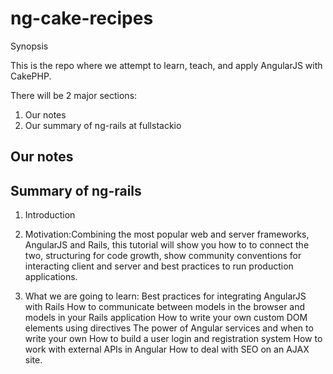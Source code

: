 # ng-cake-recipes

Synopsis

This is the repo where we attempt to learn, teach, and apply AngularJS with CakePHP.

There will be 2 major sections:

 1. Our notes
 2. Our summary of ng-rails at fullstackio

## Our notes


## Summary of ng-rails

 1. Introduction
   1. Motivation:Combining the most popular web and server frameworks, AngularJS and Rails, this tutorial will show you how to to connect the two,    structuring for code growth, show community conventions for interacting client and server and best practices to run production applications.
     

   2. What we are going to learn: Best practices for integrating AngularJS with Rails
How to communicate between models in the browser and models in your Rails application
How to write your own custom DOM elements using directives
The power of Angular services and when to write your own
How to build a user login and registration system
How to work with external APIs in Angular
How to deal with SEO on an AJAX site.

